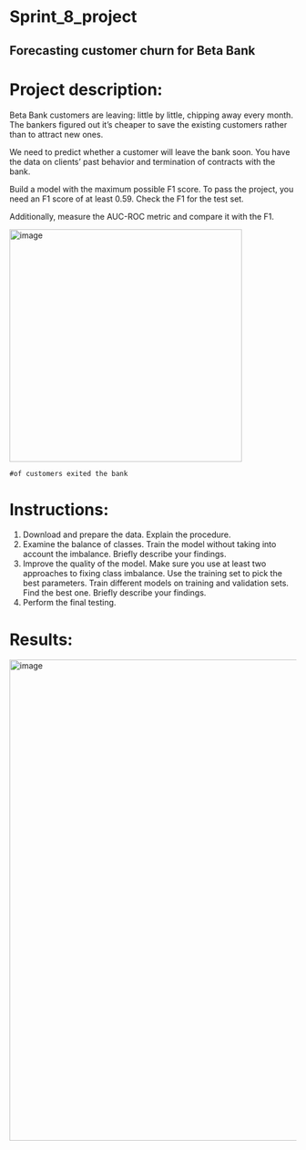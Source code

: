 # Sprint_8_project

## Forecasting customer churn for Beta Bank

# Project description:
Beta Bank customers are leaving: little by little, chipping away every month. The bankers figured out it’s cheaper to save the existing customers rather than to attract new ones.

We need to predict whether a customer will leave the bank soon. You have the data on clients’ past behavior and termination of contracts with the bank.

Build a model with the maximum possible F1 score. To pass the project, you need an F1 score of at least 0.59. Check the F1 for the test set.

Additionally, measure the AUC-ROC metric and compare it with the F1.

<img width="408" alt="image" src="https://github.com/nhayenquynh/Customer-Churn-Rate-for-Beta-Bank/assets/125513684/bac63e0b-e74f-437d-bd91-fde5c7ae515c">

    #of customers exited the bank

# Instructions: 
1. Download and prepare the data. Explain the procedure.
2. Examine the balance of classes. Train the model without taking into account the imbalance. Briefly describe your findings.
3. Improve the quality of the model. Make sure you use at least two approaches to fixing class imbalance. Use the training set to pick the best parameters. Train different models on training and validation sets. Find the best one. Briefly describe your findings.
4. Perform the final testing.

# Results: 
<img width="844" alt="image" src="https://github.com/nhayenquynh/Customer-Churn-Rate-for-Beta-Bank/assets/125513684/0dce827a-bd15-4f51-9f3f-6362cb785fe9">
